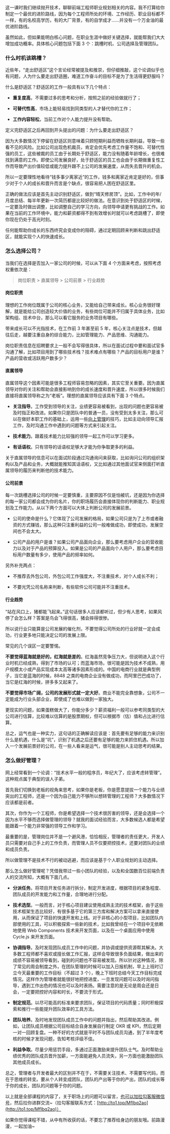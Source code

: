 这一课时我们继续抛开技术，聊聊前端工程师职业规划相关的内容。我不打算给你制定一个最优的进阶路线，因为每个工程师所处的环境、工作经历、职业目标都不一样，有的名校高学历，有的大厂背景，有的自学成才……并没有一个万金油的最优进阶路线。

虽然如此，但如果能明白核心问题，在职业生涯中做好关键选择，就能帮我们大大增加成功概率。具体核心问题包括下面 3 个：跳槽时机、公司选择及管理团队。

### 什么时机该跳槽？

近些年，“走出舒适区”这个言论经常被提及和推崇，但仔细推敲，这个论调似乎也有问题，人为什么要走出舒适圈，难道工作奋斗的目标不是为了生活得更舒服吗？

什么是舒适区？舒适区的工作一般具有以下几个特点：

*   **重复度高**，不需要过多的思考和分析，按照之前的经验做就行了；
    
*   **可替代性高**，市场上能轻易找到同类型的人才替代你的工作；
    
*   **工作内容轻松**，当前工作对个人能力提升没有帮助。
    

定义完舒适区之后再回到开头提出的问题：为什么要走出舒适区？

因为大多数情况下停留在舒适区则意味着只顾短期利益而牺牲长期利益，导致一些看不见的风险。比如公司出现危机裁员，肯定会优先考虑工作量不饱和、可替代性强的员工，这些被裁的员工由于长期处于舒适区，能力没有随着年龄增长，也很难找到满意的工作。即使公司发展良好，处于舒适区的员工也会由于长期做重复性工作而导致产出价值较低或能力提升跟不上公司的发展速度，从而失去晋升的机会。

所以一定要理性地看待“钱多事少离家近”的工作，钱多和离家近肯定是好的，但事少对于个人的成长和晋升而言是个缺点，很容易把人困在舒适区里。

正确的做法应该是首先主动识别舒适区，做到“晴天修房顶”。比如，工作中的年/月度总结、每半年更新一次简历都是比较好的做法。在意识到处于舒适区的时候，一定要及时做出调整，比如调整自己的学习方向，向领导申请更有挑战的工作。如果在当前的工作环境中，能力和薪资都得不到有效增长时就可以考虑跳槽了，即使你现在仍处于高光时刻。

任何能帮助你成长的东西终究会变成你的阻碍，通过定期回顾来判断和跳出舒适区，就能实现个人的快速成长。

### 怎么选择公司？

当我们在选择是否加入一家公司的时候，可以从下面 4 个方面来考虑，按照考虑权重依次是：

> 岗位职责 > 直属领导 > 公司前景 > 行业趋势

#### 岗位职责

理想的工作岗位既属于公司的核心业务，又能给自己带来成长。核心业务很好理解，就是能给公司创造较大价值的业务，有些岗位可能并不归属于具体业务，比如架构组、技术中台，那么可以看它服务的业务项目有哪些。

带来成长可以不光指技术，在工作前 3 年甚至前 5 年，核心关注点是技术，但越往后走，越要注重自身的综合能力，比如管理能力、产品思维、沟通能力。

岗位职责信息在招聘要求上一般不会写得很具体，所以在面试过程中要和面试官多沟通了解，比如项目用到了哪些技术栈？技术难点有哪些？产品的目标用户是谁？产品的营收或活跃用户数多少？

#### 直属领导

直属领导这个因素可能是很多工程师容易忽略的因素，其实它至关重要。因为直属领导对你的关注和帮助会直接影响到你的成长速度和晋升速度，所以很多时候我们直接将直属领导称之为“老板”。理想的直属领导应该具有下面 3 个特点。

*   **关注指导**。工作受到领导的关注，业绩更容易被看到，出现的问题也更容易被及时指正和改进。如果你只是团队中的普通一员，没有受到太多关注，那么可以在做好本职工作的基础上，运用一些[向上管理](https://wiki.mbalib.com/wiki/%E5%90%91%E4%B8%8A%E7%AE%A1%E7%90%86)的技巧，比如主动向领导汇报工作，及时沟通工作中遇到的问题等方式来引起关注。
    
*   **技术能力**。跟着技术能力比较强的领导一起工作可以学习更多。
    
*   **有话语权**。只有领导的话语权足够大才能为你争取更多的利益。
    

关于直属领导的信息可以在面试阶段通过沟通询问来获取，比如询问公司的组织架构以及产品和业务，大概就能推知其话语权，又比如通过其他面试官来侧面打听直属领导的履历来判断他的技术能力。

#### 公司前景

每一次跳槽选择公司的时候一定要慎重，主要原因不仅是怕被坑，还是因为你选择的每一家公司都会成为你的名片，你的职场履历会直接体现你的判断能力、职业规划及工作能力。从以下两个方面可以大体上判断公司的发展前景。

*   公司的使命是什么？它体现了公司发展的格局，如果公司只是为了上市或者融资的方式赚钱，那么这种只注重利益的公司一般难做成功，即使成功，发展空间也不会太大。
    
*   公司产品的用户是谁？如果公司产品面向企业，那么要考虑用户企业的营收能力以及对于产品的预算投入。如果是公司的产品面向个人用户，那么要考虑目标用户数量有多少，使用产品的频率如何。
    

另外补充两点：

*   不推荐去外包公司，外包公司工作强度大，不注重技术，对个人成长不利；
    
*   不要光凭公司名称来判断，有些软件公司可能并不注重技术。
    

#### 行业趋势

“站在风口上，猪都能飞起来。”这句话很多人应该都听过，但少有人思考，如果风停了会怎么样？答案是鸟会飞得很高，猪会摔得很惨。

所以说行业只能算是公司发展的催化剂，不要觉得公司所处的行业好就一定会成功，行业更多地只能决定公司的发展上限。

常见的几个误区一定要警惕。

**不要觉得蓝海就是好的，红海就是差的**。红海虽然竞争压力大，但说明进入这个行业时机已经成熟，得到了市场的认可；而蓝海市场，很可能是因为技术不成熟，用户规模太小或产品实现成本太高等诸多因素形成的。中国的电商行业就是典型例子，当它是蓝海的时候，8848 之类的电商企业没有做成功，而阿里巴巴成功了，当它是红海的时候，拼多多又起来了。

**不要觉得市场广阔，公司的发展形式就一定大好**。商业不能完全靠想象，公司不一定能成为行业头部企业，即使成了也难以做到一家独大。

更现实的问题，如果蛋糕做大了，你能分多少？薪资福利一般可以参考同类型的大公司进行估算，比较难以估算的是股票期权，但可以根据市（估）值和占比进行估算。

总之，运气也是一种实力，这句话的正确解读应该是：首先要有足够的能力来识别什么是机遇，什么是“坑”，识别了机遇之后还要有足够的能力来抓住机遇。所以加入一个发展前景好的公司，在一些人看来是运气，很可能是别人主动思考的结果。

### 怎么做好管理？

网上经常看到一个论调：“技术水平一般的程序员，年纪大了，应该考虑转管理”。这种观点属于典型的误人子弟。

首先我们切换到老板的视角来思考，如果你是老板，你是愿意提拔一个能力与业绩突出的工程师，还是一个因为自己能力不够所以想转管理的工程师？大多数情况下应该都是前者。

其次，你作为一个工程师，你是希望选择一个技术很厉害的领导，还是会选择一个因为水平不够而选择做管理的领导？就我的面试经验而言，大多数候选人都是希望能跟着一个能力非常强的领导工作和学习。

最重要的是，管理岗位并不是一个避风港，恰恰相反，管理者的责任更大，开发人员只需要对自己手上的工作负责，而管理人员不仅要把控技术，还要对团队的业绩和成员负责。

所以做管理不是技术不行的被动逃避，而应该是基于个人职业规划的主动选择。

那么怎么做好管理呢？凭借我带过一些小团队的经验，以及和全国数百位前端负责人的交流所知，大概有下面几点。

*   **分派任务**。将项目开发任务进行拆分，制定开发进度，根据项目的紧急程度、团队成员的开发能力和工作量，合理地进行分配。
    
*   **技术选型**。一般而言，对于核心项目建议使用成熟主流的技术框架，由于这些技术框架生态比较好，有很多基于它的第三方库和解决方案可以拿来直接使用，从而保证了项目的快速开发和上线。对于非核心的小型项目，比如团队内部使用的工具，可以积极探索一些新的技术，比如我曾经在一个项目中无依赖地使用 Web Components 技术来开发页面，以及在一个桌面应用中使用 Cycle.js 来开发页面。
    
*   **协调指导**。及时发现团队成员工作中的问题，并协调或提供资源帮其解决。大多数工程师都不喜欢或擅长做工作汇报，这样会导致很多负面结果，做出来的成绩不容易被领导看到，碰到的问题也不容易被发现。所以针对这种情况，除了常见的周会制度之外，在团队管理的时候可以加入日报机制，早上上班时订立今天最重要的工作目标（不超过 3 个），晚上下班时总结今天工作目标完成情况。这样作为管理者就能很好地把控进度，一旦发现问题可以及时询问指导，遇到工作出色的情况也可以及时表扬。需要注意的是无论是周会还是日会，一定要把控好内容和时长，不要流于形式。
    
*   **制定规范**。以尽可能高的标准来要求团队，保证项目的代码质量；同时积极探索和推行一些能提升团队效率的工具方法。
    
*   **团队培养**。及时地发现团队成员工作中的问题并指出，然后帮助其改进。例如，让团队成员根据公司目标结合自身发展自行制定 OKR 或 KPI，然后定期一对一回顾复盘。一种不好的方式就是平时不与团队成员沟通，到了半年度考核的时候才发现问题，告知考核评级不佳。
    
*   **利益争取**。尽量少用惩罚手段，多通过正面激励来提升团队士气。及时帮助业绩优秀的团队成员晋升加薪，一方面能避免人员流失，另一方面也能激励团队其他成员成长。
    

总之，管理者与开发者最大的区别并不在于，不需要关注技术、不需要写代码，而在于思维的转变。要从个人转变成团队，团队的产出等于你的产出，团队的成长等于你的成长，团队的问题等于你的问题。

以上就是全部课程的内容了，关于职场上的问题可以留言，[也可以加拉勾客服微信号](http://to1.top/MfIbq2ao)，然后拉你进群交流~（拉勾客服联系方式：[http://to1.top/MfIbq2ao](http://to1.top/MfIbq2ao)）

如果你觉得课程不错，从中有所收获的话，不要忘了推荐给身边的朋友哦。前路漫漫，一起加油~
